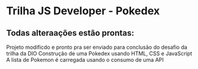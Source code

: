 # Trilha JS Developer - Pokedex
## Todas alteraações estão prontas:
Projeto modificdo e pronto pra ser enviado para conclusão do desafio da trilha da DIO
Construção de uma Pokedex usando HTML, CSS e JavaScript
A lista de Pokemon é carregada usando o consumo de uma API
